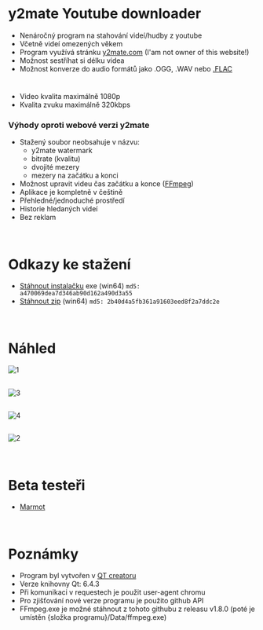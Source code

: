 # y2mate Youtube downloader

- Nenáročný program na stahování videí/hudby z youtube
- Včetně videí omezených věkem
- Program využívá stránku [y2mate.com](https://www.y2mate.com/) (I'am not owner of this website!)
- Možnost sestříhat si délku videa
- Možnost konverze do audio formátů jako .OGG, .WAV nebo [.FLAC](https://cs.wikipedia.org/wiki/Free_Lossless_Audio_Codec)
#
- Video kvalita maximálně 1080p
- Kvalita zvuku maximálně 320kbps

### Výhody oproti webové verzi y2mate
- Stažený soubor neobsahuje v názvu:
  - y2mate watermark
  - bitrate (kvalitu)
  - dvojité mezery
  - mezery na začátku a konci
- Možnost upravit videu čas začátku a konce ([FFmpeg](https://ffmpeg.org/))
- Aplikace je kompletně v češtině
- Přehledné/jednoduché prostředí
- Historie hledaných videí
- Bez reklam

<br/>

# Odkazy ke stažení

- [Stáhnout instalačku](https://github.com/RxiPland/y2mate_desktop/releases/download/v2.0.0/y2mate_setup.exe) exe (win64) `md5: a470069dea7d346ab90d162a490d3a55`
- [Stáhnout zip](https://github.com/RxiPland/y2mate_desktop/releases/download/v2.0.0/y2mate.zip) (win64) `md5: 2b40d4a5fb361a91603eed8f2a7ddc2e`


<br/>

# Náhled
![1](https://user-images.githubusercontent.com/82058894/225476708-53543cef-ffbd-40cd-95f1-556ec382208f.png)
##
![3](https://user-images.githubusercontent.com/82058894/225476735-3afd7a9f-4ce0-4eab-8404-3d45a4ff1faf.png)
##
![4](https://user-images.githubusercontent.com/82058894/225476745-3c9b024e-3c1b-437b-b0b9-6e3e6f8a4b0b.png)
##
![2](https://user-images.githubusercontent.com/82058894/225476721-b1a4583c-81f2-452d-91c8-4446158b5806.png)

<br/>

# Beta testeři
- [Marmot](https://github.com/MarmotLand)

<br/>

# Poznámky

- Program byl vytvořen v [QT creatoru](https://www.qt.io/product/development-tools)
- Verze knihovny Qt: 6.4.3
- Při komunikaci v requestech je použit user-agent chromu
- Pro zjišťování nové verze programu je použito github API
- FFmpeg.exe je možné stáhnout z tohoto githubu z releasu v1.8.0 (poté je umístěn {složka programu}/Data/ffmpeg.exe)
